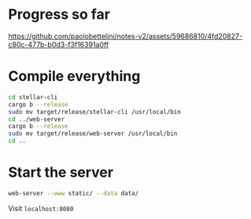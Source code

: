 # Progress so far

https://github.com/paolobettelini/notes-v2/assets/59686810/4fd20827-c80c-477b-b0d3-f3f16391a0ff

# Compile everything
```bash
cd stellar-cli
cargo b --release
sudo mv target/release/stellar-cli /usr/local/bin
cd ../web-server
cargo b --release
sudo mv target/release/web-server /usr/local/bin
cd ..
```

# Start the server
```bash
web-server --www static/ --data data/
```
Visit `localhost:8080`